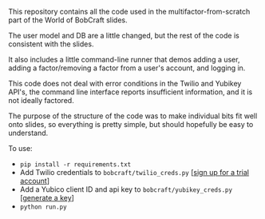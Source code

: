 This repository contains all the code used in the multifactor-from-scratch part of the World of BobCraft slides.

The user model and DB are a little changed, but the rest of the code is consistent with the slides.

It also includes a little command-line runner that demos adding a user, adding a factor/removing a factor from a user's account, and logging in.

This code does not deal with error conditions in the Twilio and Yubikey API's, the command line interface reports insufficient information, and it is not ideally factored.

The purpose of the structure of the code was to make individual bits fit well onto slides, so everything is pretty simple, but should hopefully be easy to understand.

To use:

- `pip install -r requirements.txt`
- Add Twilio credentials to `bobcraft/twilio_creds.py` [[sign up for a trial account](https://www.twilio.com/try-twilio)]
- Add a Yubico client ID and api key to `bobcraft/yubikey_creds.py` [[generate a key](https://upgrade.yubico.com/getapikey/)]
- `python run.py`
